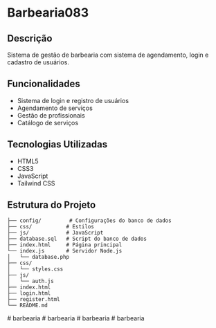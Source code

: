 # Barbearia083

## Descrição
Sistema de gestão de barbearia com sistema de agendamento, login e cadastro de usuários.

## Funcionalidades
- Sistema de login e registro de usuários
- Agendamento de serviços
- Gestão de profissionais
- Catálogo de serviços

## Tecnologias Utilizadas
- HTML5
- CSS3
- JavaScript
- Tailwind CSS

## Estrutura do Projeto

```
├── config/         # Configurações do banco de dados
├── css/           # Estilos
├── js/            # JavaScript
├── database.sql   # Script do banco de dados
├── index.html     # Página principal
└── index.js       # Servidor Node.js
│   └── database.php
├── css/
│   └── styles.css
├── js/
│   └── auth.js
├── index.html
├── login.html
├── register.html
└── README.md
```
#   b a r b e a r i a  
 #   b a r b e a r i a  
 #   b a r b e a r i a  
 #   b a r b e a r i a  
 